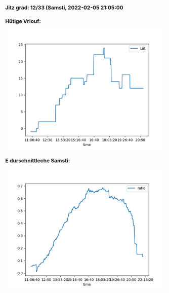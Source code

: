 ### Jitz grad: 12/33 (Samsti, 2022-02-05 21:05:00

### Hütige Vrlouf:
![Graph](Today.png)

### E durschnittleche Samsti:
![Graph](Samsti.png)